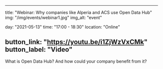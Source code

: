 <!--
SPDX-FileCopyrightText: NOI Techpark <digital@noi.bz.it>

SPDX-License-Identifier: CC0-1.0
-->

---
title: "Webinar: Why companies like Alperia and ACS use Open Data Hub"
img: "/img/events/webinar1.jpg"
img_alt: "event"

day: "2021-05-13"
time: "17:00 - 18:30"
location: "Online"

button_link: "https://youtu.be/i1ZjWzVxCMk"
button_label: "Video"
---

What is Open Data Hub? And how could your company benefit from it?